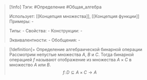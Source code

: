 > [!info]
> Тэги: #Определение #Общая_алгебра 
> 
> Использует: [[Концепция множества]], [[Концепция функции]]
> Примеры: *-*
> 
> Типы: *-*
> Свойства: *-*
> Конструкции: *-*
> 
> Эквивалентности: *-*
> Обобщения: *-*

> [!definition]+ Определение aлгебраической бинарной операции
> Рассмотрим непустые множества $A$, $B$ и $C$. Тогда бинарной операцией $f$ называют отображение из множества $A\times C$ в множество $A$ или $B$.
> $$f\colon D\subseteq A \times C \to A$$